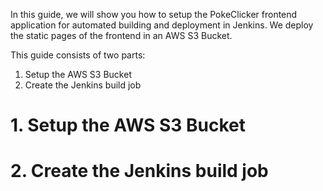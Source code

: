 In this guide, we will show you how to setup the PokeClicker frontend application for automated building and deployment in Jenkins. We deploy the static pages of the frontend in an AWS S3 Bucket. 

This guide consists of two parts:
1. Setup the AWS S3 Bucket
2. Create the Jenkins build job

# 1. Setup the AWS S3 Bucket

# 2. Create the Jenkins build job
